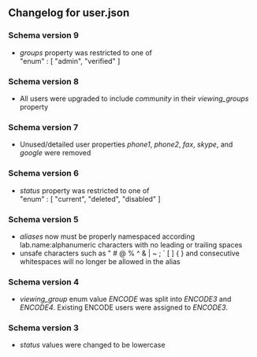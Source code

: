 ## Changelog for user.json

### Schema version 9

* *groups* property was restricted to one of  
    "enum" : [
        "admin",
        "verified"
    ]

### Schema version 8

* All users were upgraded to include *community* in their *viewing_groups* property

### Schema version 7

* Unused/detailed user properties *phone1*, *phone2*, *fax*, *skype*, and *google* were removed

### Schema version 6

* *status* property was restricted to one of  
    "enum" : [
        "current",
        "deleted",
        "disabled"
    ]

### Schema version 5

* *aliases* now must be properly namespaced according lab.name:alphanumeric characters with no leading or trailing spaces
* unsafe characters such as " # @ % ^ & | ~ ; ` [ ] { } and consecutive whitespaces will no longer be allowed in the alias

### Schema version 4

* *viewing_group* enum value *ENCODE* was split into *ENCODE3* and *ENCODE4*. Existing ENCODE users were assigned to *ENCODE3*.

### Schema version 3

* *status* values were changed to be lowercase
